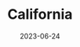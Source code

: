 ---
title: "California"
cc-type: state
borders:
  - Arizona
  - Mexico
  - Nevada
  - Oregon
  - Pacific Ocean
cities:
  - San Diego
  - San Francisco
  - Stockton
country:
  - United States
date: 2023-06-24
hashtag: california
tags:
  - state
  - United States
---